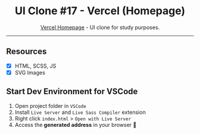 <h1 align="center">
UI Clone #17 - Vercel (Homepage)
</h1>

<p align="center"><a href="https://vercel.com/home">Vercel Homepage</a> - UI clone for study purposes.</p>

<hr>

## Resources

- [x] HTML, SCSS, JS
- [x] SVG Images

## Start Dev Environment for VSCode

1. Open project folder in `VSCode`
2. Install `Live Server` and `Live Sass Compiler` extension
3. Right click `index.html` > `Open with Live Server`
4. Access the **generated address** in your browser 🚀
